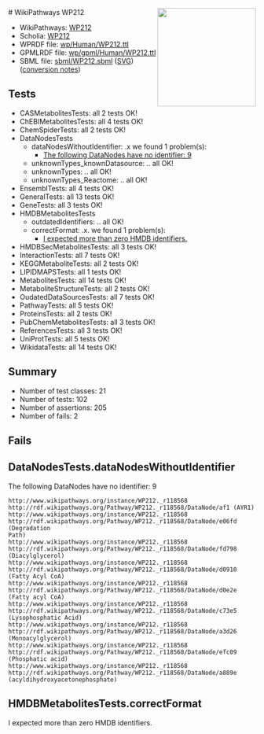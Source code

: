 <img style="float: right; width: 200px" src="../logo.png" />
# WikiPathways WP212

* WikiPathways: [WP212](https://identifiers.org/wikipathways:WP212)
* Scholia: [WP212](https://scholia.toolforge.org/wikipathways/WP212)
* WPRDF file: [wp/Human/WP212.ttl](../wp/Human/WP212.ttl)
* GPMLRDF file: [wp/gpml/Human/WP212.ttl](../wp/gpml/Human/WP212.ttl)
* SBML file: [sbml/WP212.sbml](../sbml/WP212.sbml) ([SVG](../sbml/WP212.svg)) ([conversion notes](../sbml/WP212.txt))

## Tests
* CASMetabolitesTests: all 2 tests OK!
* ChEBIMetabolitesTests: all 4 tests OK!
* ChemSpiderTests: all 2 tests OK!
* DataNodesTests
    * dataNodesWithoutIdentifier: .x we found 1 problem(s):
        * [The following DataNodes have no identifier: 9](#d2d32fa8)
    * unknownTypes_knownDatasource: .. all OK!
    * unknownTypes: .. all OK!
    * unknownTypes_Reactome: .. all OK!
* EnsemblTests: all 4 tests OK!
* GeneralTests: all 13 tests OK!
* GeneTests: all 3 tests OK!
* HMDBMetabolitesTests
    * outdatedIdentifiers: .. all OK!
    * correctFormat: .x. we found 1 problem(s):
        * [I expected more than zero HMDB identifiers.](#ad154c1e)
* HMDBSecMetabolitesTests: all 3 tests OK!
* InteractionTests: all 7 tests OK!
* KEGGMetaboliteTests: all 2 tests OK!
* LIPIDMAPSTests: all 1 tests OK!
* MetabolitesTests: all 14 tests OK!
* MetaboliteStructureTests: all 2 tests OK!
* OudatedDataSourcesTests: all 7 tests OK!
* PathwayTests: all 5 tests OK!
* ProteinsTests: all 2 tests OK!
* PubChemMetabolitesTests: all 3 tests OK!
* ReferencesTests: all 3 tests OK!
* UniProtTests: all 5 tests OK!
* WikidataTests: all 14 tests OK!


## Summary

* Number of test classes: 21
* Number of tests: 102
* Number of assertions: 205
* Number of fails: 2

## Fails

<a name="d2d32fa8" />

## DataNodesTests.dataNodesWithoutIdentifier

The following DataNodes have no identifier: 9
```
http://www.wikipathways.org/instance/WP212._r118568 http://rdf.wikipathways.org/Pathway/WP212._r118568/DataNode/af1 (AYR1)
http://www.wikipathways.org/instance/WP212._r118568 http://rdf.wikipathways.org/Pathway/WP212._r118568/DataNode/e06fd (Degradation
Path)
http://www.wikipathways.org/instance/WP212._r118568 http://rdf.wikipathways.org/Pathway/WP212._r118568/DataNode/fd798 (Diacylglycerol)
http://www.wikipathways.org/instance/WP212._r118568 http://rdf.wikipathways.org/Pathway/WP212._r118568/DataNode/d0910 (Fatty Acyl CoA)
http://www.wikipathways.org/instance/WP212._r118568 http://rdf.wikipathways.org/Pathway/WP212._r118568/DataNode/d0e2e (Fatty acyl CoA)
http://www.wikipathways.org/instance/WP212._r118568 http://rdf.wikipathways.org/Pathway/WP212._r118568/DataNode/c73e5 (Lysophosphatic Acid)
http://www.wikipathways.org/instance/WP212._r118568 http://rdf.wikipathways.org/Pathway/WP212._r118568/DataNode/a3d26 (Monoacylglycerol)
http://www.wikipathways.org/instance/WP212._r118568 http://rdf.wikipathways.org/Pathway/WP212._r118568/DataNode/efc09 (Phosphatic acid)
http://www.wikipathways.org/instance/WP212._r118568 http://rdf.wikipathways.org/Pathway/WP212._r118568/DataNode/a889e (acyldihydroxyacetonephosphate)
```

<a name="ad154c1e" />

## HMDBMetabolitesTests.correctFormat

I expected more than zero HMDB identifiers.
